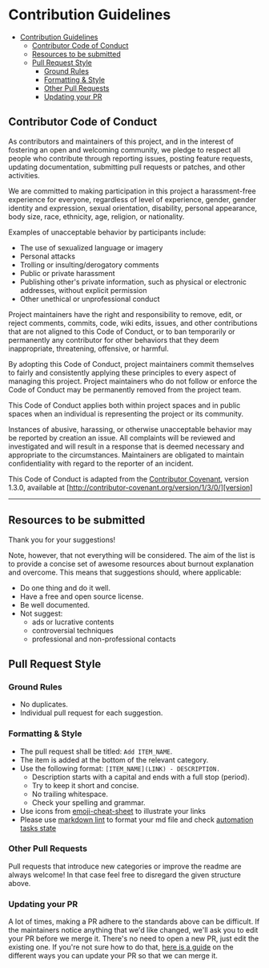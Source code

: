 # Contribution Guidelines

<!--ts-->
* [Contribution Guidelines](CONTRIBUTING.md#contribution-guidelines)
    * [Contributor Code of Conduct](CONTRIBUTING.md#contributor-code-of-conduct)
    * [Resources to be submitted](CONTRIBUTING.md#resources-to-be-submitted)
    * [Pull Request Style](CONTRIBUTING.md#pull-request-style)
        * [Ground Rules](CONTRIBUTING.md#ground-rules)
        * [Formatting &amp; Style](CONTRIBUTING.md#formatting--style)
        * [Other Pull Requests](CONTRIBUTING.md#other-pull-requests)
        * [Updating your PR](CONTRIBUTING.md#updating-your-pr)
<!--te-->

## Contributor Code of Conduct

As contributors and maintainers of this project, and in the interest of fostering an open and welcoming community, we pledge to respect all people who contribute through reporting issues, posting feature requests, updating documentation, submitting pull requests or patches, and other activities.

We are committed to making participation in this project a harassment-free experience for everyone, regardless of level of experience, gender, gender identity and expression, sexual orientation, disability, personal appearance, body size, race, ethnicity, age, religion, or nationality.

Examples of unacceptable behavior by participants include:

* The use of sexualized language or imagery
* Personal attacks
* Trolling or insulting/derogatory comments
* Public or private harassment
* Publishing other's private information, such as physical or electronic addresses, without explicit permission
* Other unethical or unprofessional conduct

Project maintainers have the right and responsibility to remove, edit, or reject comments, commits, code, wiki edits, issues, and other contributions that are not aligned to this Code of Conduct, or to ban temporarily or permanently any contributor for other behaviors that they deem inappropriate, threatening, offensive, or harmful.

By adopting this Code of Conduct, project maintainers commit themselves to fairly and consistently applying these principles to every aspect of managing this project. Project maintainers who do not follow or enforce the Code of
Conduct may be permanently removed from the project team.

This Code of Conduct applies both within project spaces and in public spaces when an individual is representing the project or its community.

Instances of abusive, harassing, or otherwise unacceptable behavior may be reported by creation an issue. All complaints will be reviewed and investigated and will result in a response that is deemed necessary and appropriate to the circumstances. Maintainers are obligated to maintain confidentiality with regard to the reporter of an incident.

This Code of Conduct is adapted from the [Contributor Covenant][homepage], version 1.3.0, available at [http://contributor-covenant.org/version/1/3/0/][version]

[homepage]: http://contributor-covenant.org
[version]: http://contributor-covenant.org/version/1/3/0/

---

## Resources to be submitted

Thank you for your suggestions!

Note, however, that not everything will be considered. The aim of the list is to provide a concise set of awesome resources about burnout explanation and overcome. This means that suggestions should, where applicable:

* Do one thing and do it well.
* Have a free and open source license.
* Be well documented.
* Not suggest:
    * ads or lucrative contents
    * controversial techniques
    * professional and non-professional contacts

## Pull Request Style

### Ground Rules

* No duplicates.
* Individual pull request for each suggestion.

### Formatting & Style

* The pull request shall be titled: `Add ITEM_NAME`.
* The item is added at the bottom of the relevant category.
* Use the following format: `[ITEM_NAME](LINK) - DESCRIPTION.`
    * Description starts with a capital and ends with a full stop (period).
    * Try to keep it short and concise.
    * No trailing whitespace.
    * Check your spelling and grammar.
* Use icons from [emoji-cheat-sheet](https://github.com/ikatyang/emoji-cheat-sheet/blob/master/README.md) to illustrate your links
* Please use [markdown lint](https://dlaa.me/markdownlint/) to format your md file and check [automation tasks state](https://github.com/burnyDay/awesome-burnout-overcome/actions)

### Other Pull Requests

Pull requests that introduce new categories or improve the readme are always welcome! In that case feel free to disregard the given structure above.

### Updating your PR

A lot of times, making a PR adhere to the standards above can be difficult. If the maintainers notice anything that we'd like changed, we'll ask you to edit your PR before we merge it. There's no need to open a new PR, just edit the existing one. If you're not sure how to do that, [here is a guide](https://github.com/RichardLitt/knowledge/blob/master/github/amending-a-commit-guide.md) on the different ways you can update your PR so that we can merge it.
